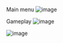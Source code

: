 Main menu
![image](https://github.com/user-attachments/assets/efd8af52-60e4-437c-a4d5-22667e20ec00)


Gameplay
![image](https://github.com/user-attachments/assets/c124fb75-6a76-4f8c-ae68-7d6fc686de93)

![image](https://github.com/user-attachments/assets/9e548eb7-be8a-47e1-8c61-2b9e2c327fef)

